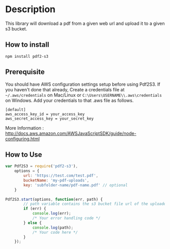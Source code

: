 # Description

This library will download a pdf from a given web url and upload it to a given s3 bucket.

## How to install
```
npm install pdf2-s3
```

## Prerequisite 
You should have AWS configuration settings setup before using Pdf2S3. If you haven't done that already,
Create a credentials file at `~/.aws/credentials` on Mac/Linux or `C:\Users\USERNAME\\.aws\credentials` on Windows. 
Add your credentials to that .aws file as follows.

```
[default]
aws_access_key_id = your_access_key
aws_secret_access_key = your_secret_key
```
More Information : http://docs.aws.amazon.com/AWSJavaScriptSDK/guide/node-configuring.html

## How to Use
```javascript
var Pdf2S3 = require('pdf2-s3'),
    options = {
        url: 'https://test.com/test.pdf', 
        bucketName: 'my-pdf-uploads', 
        key: 'subfolder-name/pdf-name.pdf' // optional
    }
   
Pdf2S3.start(options, function(err, path) {
        // path variable contains the s3 bucket file url of the uploaded pdf. 
        if (err) {
            console.log(err);
            /* Your error handling code */
        } else {
            console.log(path);
            /* Your code here */
        }
    });

```




